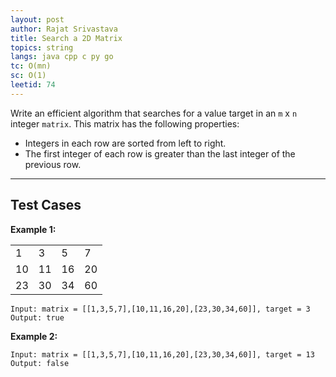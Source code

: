 ```yaml
---
layout: post
author: Rajat Srivastava
title: Search a 2D Matrix
topics: string
langs: java cpp c py go
tc: O(mn)
sc: O(1)
leetid: 74
---
```


Write an efficient algorithm that searches for a value target in an `m` x `n` integer `matrix`. This matrix has the following properties:
- Integers in each row are sorted from left to right.
- The first integer of each row is greater than the last integer of the previous row.

---

## Test Cases

**Example 1:** 

<table class="post-example-table">
    <tr>
        <td>1</td>
        <td class="blue">3</td>
        <td>5</td>
        <td>7</td>
    </tr>
    <tr>
        <td>10</td>
        <td>11</td>
        <td>16</td>
        <td>20</td>
    </tr>
    <tr>
        <td>23</td>
        <td>30</td>
        <td>34</td>
        <td>60</td>
    </tr>
</table>

```
Input: matrix = [[1,3,5,7],[10,11,16,20],[23,30,34,60]], target = 3
Output: true
```

**Example 2:** 
```
Input: matrix = [[1,3,5,7],[10,11,16,20],[23,30,34,60]], target = 13
Output: false
```